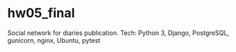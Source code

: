# hw05_final
Social network for diaries publication. Tech: Python 3, Django, PostgreSQL, gunicorn, nginx, Ubuntu, pytest

